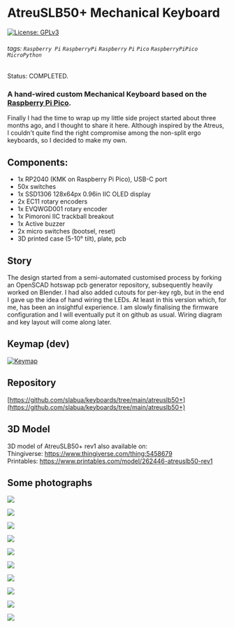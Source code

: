 # AtreuSLB50+ Mechanical Keyboard
[![License: GPLv3][GPLimg]][GPLurl]
###### tags: `Raspberry Pi` `RaspberryPi` `Raspberry` `Pi` `Pico` `RaspberryPiPico` `MicroPython`
Status: COMPLETED.

### A hand-wired custom Mechanical Keyboard based on the [Raspberry Pi Pico](https://www.raspberrypi.org/products/raspberry-pi-pico/).


Finally I had the time to wrap up my little side project started about three months ago, and I thought to share it here. Although inspired by the Atreus, I couldn't quite find the right compromise among the non-split ergo keyboards, so I decided to make my own.

## Components:
- 1x RP2040 (KMK on Raspberry Pi Pico), USB-C port
- 50x switches
- 1x SSD1306 128x64px 0.96in IIC OLED display
- 2x EC11 rotary encoders
- 1x EVQWGD001 rotary encoder
- 1x Pimoroni IIC trackball breakout
- 1x Active buzzer
- 2x micro switches (bootsel, reset)
- 3D printed case (5-10° tilt), plate, pcb

## Story
The design started from a semi-automated customised process by forking an OpenSCAD hotswap pcb generator repository, subsequently heavily worked on Blender. I had also added cutouts for per-key rgb, but in the end I gave up the idea of hand wiring the LEDs. At least in this version which, for me, has been an insightful experience.
I am slowly finalising the firmware configuration and I will eventually put it on github as usual. Wiring diagram and key layout will come along later.

## Keymap (dev)
[![Keymap](https://user-images.githubusercontent.com/1002978/203805544-45ae45d0-ebbf-4b97-9460-aa897b3c93cc.png)](http://www.keyboard-layout-editor.com/#/gists/e1e9e5b6f24ec3cef3d0345b61fd87a2)

## Repository
[https://github.com/slabua/keyboards/tree/main/atreuslb50+](https://github.com/slabua/keyboards/tree/main/atreuslb50+)

## 3D Model
3D model of AtreuSLB50+ rev1 also available on:  
Thingiverse: https://www.thingiverse.com/thing:5458679  
Printables: https://www.printables.com/model/262446-atreuslb50-rev1

## Some photographs
![](https://preview.redd.it/by89l5iuvxr91.jpg?width=4032&format=pjpg&auto=webp&s=fdcf4890802f44207e813c551c8d05d4a425c93b)

![](https://preview.redd.it/r71hvm8tvxr91.jpg?width=4032&format=pjpg&auto=webp&s=58ac29f5b1def6d11f49a1a23007bf6e484d98b9)

![](https://preview.redd.it/fttgez0uvxr91.jpg?width=4032&format=pjpg&auto=webp&s=52e817c0994529b7c309dc66521fbdf402360683)

![](https://preview.redd.it/ibiy8910wxr91.jpg?width=4032&format=pjpg&auto=webp&s=f439bdc82f43a4ab8cb5a897f337cff2a4c501d7)

![](https://preview.redd.it/xi2cjmi0wxr91.jpg?width=4032&format=pjpg&auto=webp&s=f45f572dd4d0b8e15e035926d678dd7473d5f8a7)

![](https://preview.redd.it/zntdv2lwvxr91.jpg?width=4032&format=pjpg&auto=webp&s=32b9563aa4a3dcba64fa90bf3244f9cdecf18d19)

![](https://preview.redd.it/ws6n538xvxr91.jpg?width=4032&format=pjpg&auto=webp&s=7e20985d11295b50b5d9a646b767ede51118eeb1)

![](https://preview.redd.it/fjrch7kxvxr91.jpg?width=4032&format=pjpg&auto=webp&s=1f00d5c165f395b89f9d8261484f2524a7e046bf)

![](https://preview.redd.it/xjj2dv3yvxr91.jpg?width=4032&format=pjpg&auto=webp&s=388d64ca4509c78ea6678420b1a73ccbb04189bf)

![](https://preview.redd.it/u2xzrteyvxr91.jpg?width=4032&format=pjpg&auto=webp&s=0b52b4458956fef54b64d0baa70c83ec2bb76906)


[GPLimg]: https://img.shields.io/badge/License-GPLv3-blue.svg
[GPLurl]: https://www.gnu.org/licenses/gpl-3.0
